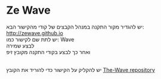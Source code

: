 # Ze Wave

יש להגדיר מקור התקנה במנהל הקבצים של קודי מהקישור הבא: http://zewave.github.io 
<br>
יש לתת שם לקישור כמו: Wave 
<br>
לבצע שמירה 
<br>
 ואחר כך לבצע בקודי התקנה מקובץ זיפ
<br>
 
<br>יש להקליק על הקישור כדי להוריד את הקובץ
[The-Wave repository](https://github.com/zeWave/Repo/raw/master/zips/repository.zeWave/repository.zeWave-0.0.1.zip)





